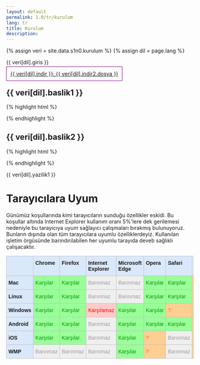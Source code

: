 ```yaml
---
layout: default
permalink: 1.0/tr/kurulum
lang: tr
title: Kurulum
description: 
---
```


{% assign veri = site.data.s1n0.kurulum %}
{% assign dil = page.lang %}

<style type="text/css">
  [data-basmal].birincil{
    border:1px solid purple; padding:10px;
  }
</style>

<p class="girlik"> 
	{{ veri[dil].giris }}
</p>

<p>
	<!--<a data-basmal data-gnl="_o 0" class="birincil" 
     href="{{ veri[dil].indir1.url }}">
		{{ veri[dil].indir }}: {{ veri[dil].indir1.dosya }}
	</a>-->
  <a data-basmal data-gnl="_o 0" class="birincil" 
     href="{{ veri[dil].indir2.url }}">
  	{{ veri[dil].indir }}: {{ veri[dil].indir2.dosya }}
  </a>
</p>

<h2>{{ veri[dil].baslik1 }}</h2>
{% highlight html %}
  <link href="/css/deveb-s1n0/deveb.css" rel="stylesheet">

{% endhighlight %}

<h2>{{ veri[dil].baslik2 }}</h2>
{% highlight html %}
  <link href="/css/deveb-s1n0/deveb-en.css" rel="stylesheet">
  
{% endhighlight %}

<p>
{{ veri[dil].yazilik1 }}
</p>

<h1>Tarayıcılara Uyum</h1>

Günümüz koşullarında kimi tarayıcıların sunduğu özellikler eskidi. Bu koşullar altında Internet Explorer kullanım oranı 5%'lere dek gerilemesi nedeniyle bu tarayıcıya uyum sağlayıcı çalışmaları bırakmış bulunuyoruz. Bunların dışında olan tüm tarayıcılara uyumlu özelliklerdeyiz. Kullanılan işletim örgüsünde barındırılabilen her uyumlu tarayıda deveb sağlıklı çalışacaktır.



<style type="text/css">
.tg  {border-collapse:collapse;border-spacing:0;}
.tg td{font-family:Arial, sans-serif;font-size:14px;padding:10px 5px;border-style:solid;border-width:1px;overflow:hidden;word-break:normal;border-color:black;}
.tg th{font-family:Arial, sans-serif;font-size:14px;font-weight:normal;padding:10px 5px;border-style:solid;border-width:1px;overflow:hidden;word-break:normal;border-color:black;}
.tg .tg-t7us{background-color:#efefef;color:#9b9b9b;border-color:#c0c0c0;text-align:left;vertical-align:top}
.tg .tg-iwjk{font-weight:bold;background-color:#dae8fc;border-color:#c0c0c0;text-align:left;vertical-align:top}
.tg .tg-4hvh{background-color:#ffce93;color:#f56b00;border-color:#c0c0c0;text-align:left;vertical-align:top}
.tg .tg-19wx{background-color:#9aff99;color:#009901;border-color:#c0c0c0;text-align:left;vertical-align:top}
.tg .tg-bk4l{background-color:#ffccc9;color:#fe0000;border-color:#c0c0c0;text-align:left;vertical-align:top}
</style>
<table class="tg">
  <tr>
    <th class="tg-iwjk"></th>
    <th class="tg-iwjk">Chrome</th>
    <th class="tg-iwjk">Firefox</th>
    <th class="tg-iwjk">Internet Explorer</th>
    <th class="tg-iwjk">Microsoft Edge</th>
    <th class="tg-iwjk">Opera</th>
    <th class="tg-iwjk">Safari</th>
    <th class="tg-iwjk">Diğer</th>
  </tr>
  <tr>
    <td class="tg-iwjk">Mac</td>
    <td class="tg-19wx">Karşılar</td>
    <td class="tg-19wx">Karşılar</td>
    <td class="tg-t7us">Barınmaz</td>
    <td class="tg-t7us">Barınmaz</td>
    <td class="tg-19wx">Karşılar</td>
    <td class="tg-19wx">Karşılar</td>
    <td class="tg-4hvh">?</td>
  </tr>
  <tr>
    <td class="tg-iwjk">Linux</td>
    <td class="tg-19wx">Karşılar</td>
    <td class="tg-19wx">Karşılar</td>
    <td class="tg-t7us">Barınmaz</td>
    <td class="tg-t7us">Barınmaz</td>
    <td class="tg-19wx">Karşılar</td>
    <td class="tg-19wx">Karşılar</td>
    <td class="tg-4hvh">?</td>
  </tr>
  <tr>
    <td class="tg-iwjk">Windows</td>
    <td class="tg-19wx">Karşılar</td>
    <td class="tg-19wx">Karşılar</td>
    <td class="tg-bk4l">Karşılamaz</td>
    <td class="tg-19wx">Karşılar</td>
    <td class="tg-19wx">Karşılar</td>
    <td class="tg-4hvh">?</td>
    <td class="tg-4hvh">?</td>
  </tr>
  <tr>
    <td class="tg-iwjk">Android</td>
    <td class="tg-19wx">Karşılar</td>
    <td class="tg-19wx">Karşılar</td>
    <td class="tg-t7us">Barınmaz</td>
    <td class="tg-19wx">Karşılar</td>
    <td class="tg-19wx">Karşılar</td>
    <td class="tg-19wx">Karşılar</td>
    <td class="tg-4hvh">?</td>
  </tr>
  <tr>
    <td class="tg-iwjk">iOS</td>
    <td class="tg-19wx">Karşılar</td>
    <td class="tg-19wx">Karşılar</td>
    <td class="tg-t7us">Barınmaz</td>
    <td class="tg-19wx">Karşılar</td>
    <td class="tg-4hvh">?</td>
    <td class="tg-t7us">Barınmaz</td>
    <td class="tg-4hvh">?</td>
  </tr>
  <tr>
    <td class="tg-iwjk">WMP</td>
    <td class="tg-t7us">Barınmaz</td>
    <td class="tg-t7us">Barınmaz</td>
    <td class="tg-t7us">Barınmaz</td>
    <td class="tg-19wx">Karşılar</td>
    <td class="tg-4hvh">?</td>
    <td class="tg-t7us">Barınmaz</td>
    <td class="tg-4hvh">?</td>
  </tr>
</table>


